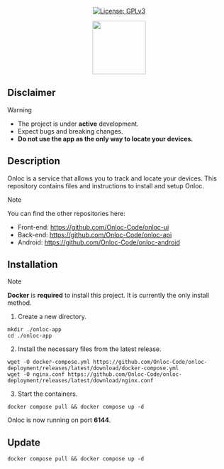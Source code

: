 <p align="center">
  <a href="https://opensource.org/license/gpl-3-0"><img src="https://img.shields.io/badge/License-GPL_v3-blue.svg?color=3F51B5&style=for-the-badge&label=License&logoColor=000000&labelColor=ececec" alt="License: GPLv3"></a>
</p>

<p align="center">
    <img src="https://raw.githubusercontent.com/Onloc-Code/onloc-ui/refs/heads/main/public/favicon.svg" height="120"/>
</p>

## Disclaimer
> [!WARNING]
> - The project is under **active** development.
> - Expect bugs and breaking changes.
> - **Do not use the app as the only way to locate your devices.**

## Description
Onloc is a service that allows you to track and locate your devices. This repository contains files and instructions to install and setup Onloc.

> [!NOTE]
> You can find the other repositories here:
> - Front-end: https://github.com/Onloc-Code/onloc-ui
> - Back-end: https://github.com/Onloc-Code/onloc-api
> - Android: https://github.com/Onloc-Code/onloc-android

## Installation
> [!NOTE]
> **Docker** is **required** to install this project. It is currently the only install method.

1. Create a new directory.
```
mkdir ./onloc-app
cd ./onloc-app
```

2. Install the necessary files from the latest release.
```
wget -O docker-compose.yml https://github.com/Onloc-Code/onloc-deployment/releases/latest/download/docker-compose.yml
wget -O nginx.conf https://github.com/Onloc-Code/onloc-deployment/releases/latest/download/nginx.conf
```

3. Start the containers.
```
docker compose pull && docker compose up -d
```

Onloc is now running on port **6144**.

## Update
```
docker compose pull && docker compose up -d
```

